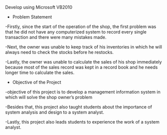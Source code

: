 Develop using Microsoft VB2010
- Problem Statement
	
-Firstly, since the start of the operation of the shop, the first problem was that he did not have any computerized system to record every single transaction and there were many mistakes made.
  
-Next, the owner was unable to keep track of his inventories in which he will always need to check the stocks before he restocks. 

-Lastly, the owner was unable to calculate the sales of his shop immediately because most of the sales record was kept in a record book and he needs longer time to calculate the sales.




- Objective of the Project 


-objective of this project is to develop a management information system in which will solve the shop owner’s problem

-Besides that, this project also taught students about the importance of system analysis and design to a system analyst.

-Lastly, this project also leads students to experience the work of a system analyst.
